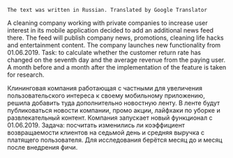     The text was written in Russian. Translated by Google Translator

A cleaning company working with private companies to increase user interest in its mobile application decided to add an additional news feed there. The feed will publish company news, promotions, cleaning life hacks and entertainment content. The company launches new functionality from 01.06.2019.
Task: to calculate whether the customer return rate has changed on the seventh day and the average revenue from the paying user.
A month before and a month after the implementation of the feature is taken for research.

Клининговая компания работающая с частными для увеличения пользовательского интереса к своему мобильному приложению, решила добавить туда дополнительно новостную ленту. В ленте будут публиковаться новости компании, промо акции, лайфхаки по уборке и развлекательный контент. Компания запускает новый функционал с 01.06.2019.
Задача: посчитать изменились ли коэффициент возвращаемости клиентов на седьмой день и средняя выручка с платящего пользователя.
Для исследования берётся месяц до и месяц после внедрения фичи. 
